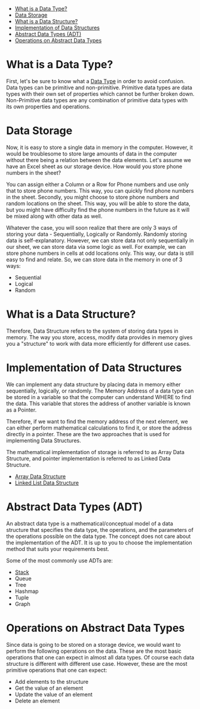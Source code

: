 - [What is a Data Type?](#what-is-a-data-type)
- [Data Storage](#data-storage)
- [What is a Data Structure?](#what-is-a-data-structure)
- [Implementation of Data Structures](#implementation-of-data-structures)
- [Abstract Data Types (ADT)](#abstract-data-types-adt)
- [Operations on Abstract Data Types](#operations-on-abstract-data-types)
# What is a Data Type?
First, let\'s be sure to know what a [Data Type](Data%20Type.md) in order to avoid confusion. Data types can be primitive and non-primitive. Primitive data types are data types with their own set of properties which cannot be further broken down. Non-Primitive data types are any combination of primitive data types with its own properties and operations.
# Data Storage
Now, it is easy to store a single data in memory in the computer.
However, it would be troublesome to store large amounts of data in the
computer without there being a relation between the data elements.
Let\'s assume we have an Excel sheet as our storage device. How would
you store phone numbers in the sheet?

You can assign either a Column or a Row for Phone numbers and use only
that to store phone numbers. This way, you can quickly find phone
numbers in the sheet. Secondly, you might choose to store phone numbers
and random locations on the sheet. This way, you will be able to store
the data, but you might have difficulty find the phone numbers in the
future as it will be mixed along with other data as well.

Whatever the case, you will soon realize that there are only 3 ways of
storing your data - Sequentially, Logically or Randomly. Randomly
storing data is self-explanatory. However, we can store data not only
sequentially in our sheet, we can store data via some logic as well. For
example, we can store phone numbers in cells at odd locations only. This
way, our data is still easy to find and relate. So, we can store data in
the memory in one of 3 ways:

-   Sequential
-   Logical
-   Random
# What is a Data Structure?
Therefore, Data Structure refers to the system of storing data types in
memory. The way you store, access, modify data provides in memory gives
you a \"structure\" to work with data more efficiently for different use
cases.

# Implementation of Data Structures
We can implement any data structure by placing data in memory either
sequentially, logically, or randomly. The Memory Address of a data type
can be stored in a variable so that the computer can understand WHERE to
find the data. This variable that stores the address of another variable
is known as a Pointer.

Therefore, if we want to find the memory address of the next element, we
can either perform mathematical calculations to find it, or store the
address directly in a pointer. These are the two approaches that is used
for implementing Data Structures.

The mathematical implementation of storage is referred to as Array Data
Structure, and pointer implementation is referred to as Linked Data
Structure.

- [Array Data Structure](structures/array.md)
- [Linked List Data Structure](structure/linked-list.md)
# Abstract Data Types (ADT)
An abstract data type is a mathematical/conceptual model of a data
structure that specifies the data type, the operations, and the
parameters of the operations possible on the data type. The concept does
not care about the implementation of the ADT. It is up to you to choose
the implementation method that suits your requirements best.

Some of the most commonly use ADTs are:
-   [Stack](adt/stack.md)
-   Queue
-   Tree
-   Hashmap
-   Tuple
-   Graph
# Operations on Abstract Data Types
Since data is going to be stored on a storage device, we would want to
perform the following operations on the data. These are the most basic
operations that one can expect in almost all data types. Of course each
data structure is different with different use case. However, these are
the most primitive operations that one can expect:

-   Add elements to the structure
-   Get the value of an element
-   Update the value of an element
-   Delete an element
